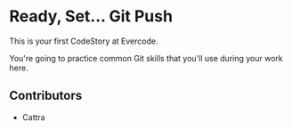 
# Ready, Set... Git Push

This is your first CodeStory at Evercode.

You're going to practice common Git skills that you'll use during your work here.


## Contributors

- Cattra